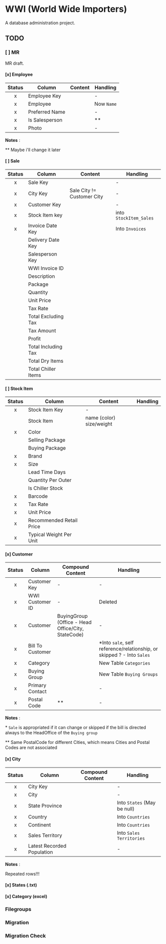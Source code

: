 # WWI (World Wide Importers)

A database administration project.

## TODO

### [ ] MR

MR draft.

#### [x] **Employee**

| Status | Column         | Content | Handling   |
| :----: | -------------- | ------- | ---------- |
|   x    | Employee Key   |         | -          |
|   x    | Employee       |         | Now `Name` |
|   x    | Preferred Name |         | -          |
|   x    | Is Salesperson |         | \*\*       |
|   x    | Photo          |         | -          |

**Notes** :

\*\* Maybe i'll change it later

#### [ ] **Sale**

| Status | Column              | Content                    | Handling               |
| :----: | ------------------- | -------------------------- | ---------------------- |
|   x    | Sale Key            |                            | -                      |
|   x    | City Key            | Sale City != Customer City | -                      |
|   x    | Customer Key        |                            | -                      |
|   x    | Stock Item key      |                            | into `StockItem_Sales` |
|   x    | Invoice Date Key    |                            | Into `Invoices`        |
|        | Delivery Date Key   |                            |                        |
|        | Salesperson Key     |                            |                        |
|        | WWI Invoice ID      |                            |                        |
|        | Description         |                            |                        |
|        | Package             |                            |                        |
|        | Quantity            |                            |                        |
|        | Unit Price          |                            |                        |
|        | Tax Rate            |                            |                        |
|        | Total Excluding Tax |                            |                        |
|        | Tax Amount          |                            |                        |
|        | Profit              |                            |                        |
|        | Total Including Tax |                            |                        |
|        | Total Dry Items     |                            |                        |
|        | Total Chiller Items |                            |                        |

#### [ ] **Stock Item**

| Status | Column                   | Content                  | Handling |
| :----: | ------------------------ | ------------------------ | -------- |
|   x    | Stock Item Key           | -                        |          |
|        | Stock Item               | name (color) size/weight |          |
|   x    | Color                    |                          |          |
|        | Selling Package          |                          |          |
|        | Buying Package           |                          |          |
|   x    | Brand                    |                          |          |
|   x    | Size                     |                          |          |
|        | Lead Time Days           |                          |          |
|        | Quantity Per Outer       |                          |          |
|        | Is Chiller Stock         |                          |          |
|   x    | Barcode                  |                          |          |
|   x    | Tax Rate                 |                          |          |
|   x    | Unit Price               |                          |          |
|   x    | Recommended Retail Price |                          |          |
|   x    | Typical Weight Per Unit  |                          |          |

#### [x] **Customer**

| Status | Column           | Compound Content                                   | Handling                                                                |
| :----: | ---------------- | -------------------------------------------------- | ----------------------------------------------------------------------- |
|   x    | Customer Key     | -                                                  | -                                                                       |
|   x    | WWI Customer ID  | -                                                  | Deleted                                                                 |
|   x    | Customer         | BuyingGroup (Office - Head Office/City, StateCode) | -                                                                       |
|   x    | Bill To Customer |                                                    | \*Into `sale`, self reference/relationship, or skipped ? - Into `Sales` |
|   x    | Category         |                                                    | New Table `Categories`                                                  |
|   x    | Buying Group     |                                                    | New Table `Buying Groups`                                               |
|   x    | Primary Contact  |                                                    | -                                                                       |
|   x    | Postal Code      | \*\*                                               | -                                                                       |

**Notes** :

\* `Sale` is appropriated if it can change or skipped if the bill is directed always to the HeadOffice of the `Buying group`

\*\* Same PostalCode for different Cities, which means Cities and Postal Codes are not associated

#### [x] **City**

| Status | Column                     | Compound Content | Handling                    |
| :----: | -------------------------- | ---------------- | --------------------------- |
|   x    | City Key                   |                  | -                           |
|   x    | City                       |                  | -                           |
|   x    | State Province             |                  | Into `States` (May be null) |
|   x    | Country                    |                  | Into `Countries`            |
|   x    | Continent                  |                  | Into `Countries`            |
|   x    | Sales Territory            |                  | Into `Sales Territories`    |
|   x    | Latest Recorded Population |                  | -                           |

**Notes** :

Repeated rows!!!

#### [x] States (.txt)

#### [x] Category (excel)

### Filegroups

### Migration

### Migration Check
